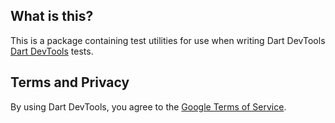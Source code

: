 ## What is this?

This is a package containing test utilities for use when writing Dart DevTools [Dart DevTools](https://pub.dev/packages/devtools) tests.

## Terms and Privacy

By using Dart DevTools, you agree to the [Google Terms of Service](https://policies.google.com/terms).
